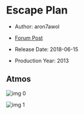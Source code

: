 # Escape Plan

* Author: aron7awol

* [Forum Post](https://www.avsforum.com/threads/bass-eq-for-filtered-movies.2995212/post-58252568)

* Release Date: 2018-06-15
* Production Year: 2013

## Atmos

![img 0](https://i.imgur.com/Sj80g64.jpg)

![img 1](https://i.imgur.com/96UHUqB.png)


